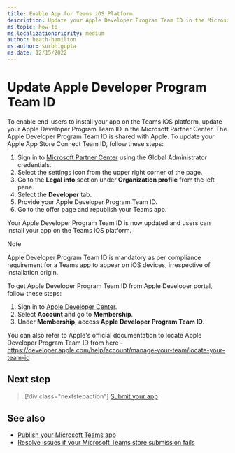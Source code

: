 ```yaml
---
title: Enable App for Teams iOS Platform
description: Update your Apple Developer Program Team ID in the Microsoft Partner Center to enable end-users to search and acquire your app on the Teams iOS platform.
ms.topic: how-to
ms.localizationpriority: medium
author: heath-hamilton
ms.author: surbhigupta
ms.date: 12/15/2022
---
```


# Update Apple Developer Program Team ID

To enable end-users to install your app on the Teams iOS platform, update your Apple Developer Program Team ID in the Microsoft Partner Center. The Apple Developer Program Team ID is shared with Apple. To update your Apple App Store Connect Team ID, follow these steps:

1. Sign in to [Microsoft Partner Center](https://partner.microsoft.com/dashboard/home) using the Global Administrator credentials.
1. Select the settings icon from the upper right corner of the page.
1. Go to the **Legal info** section under **Organization profile** from the left pane.
1. Select the **Developer** tab.
1. Provide your Apple Developer Program Team ID.
1. Go to the offer page and republish your Teams app.
  
Your Apple Developer Program Team ID is now updated and users can install your app on the Teams iOS platform.

> [!NOTE]
> Apple Developer Program Team ID is mandatory as per compliance requirement for a Teams app to appear on iOS devices, irrespective of installation origin.

To get Apple Developer Program Team ID from Apple Developer portal, follow these steps:

1. Sign in to [Apple Developer Center](https://developer.apple.com/).
1. Select **Account** and go to **Membership**.
1. Under **Membership**, access **Apple Developer Program Team ID**.

You can also refer to Apple's official documentation to locate Apple Developer Program Team ID from here - https://developer.apple.com/help/account/manage-your-team/locate-your-team-id

## Next step

> [!div class="nextstepaction"]
> [Submit your app](/office/dev/store/add-in-submission-guide)

## See also

* [Publish your Microsoft Teams app](../../apps-publish-overview.md)
* [Resolve issues if your Microsoft Teams store submission fails](~/concepts/deploy-and-publish/appsource/resolve-submission-issues.md)
